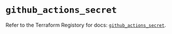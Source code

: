 # `github_actions_secret`

Refer to the Terraform Registory for docs: [`github_actions_secret`](https://registry.terraform.io/providers/integrations/github/5.27.0/docs/resources/actions_secret).
